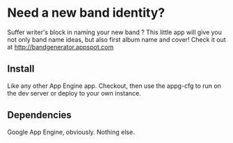 Need a new band identity?
=========================

Suffer writer's block in naming your new band ? This little app will give you not only band name ideas, but also first album name and cover!
Check it out at http://bandgenerator.appspot.com

Install
-------

Like any other App Engine app. Checkout, then use the appg-cfg to run on the dev server or deploy to your own instance.

Dependencies
------------

Google App Engine, obviously. Nothing else.
